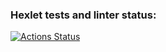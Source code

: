 ### Hexlet tests and linter status:
[![Actions Status](https://github.com/ynchak/backend-project-44/actions/workflows/hexlet-check.yml/badge.svg)](https://github.com/ynchak/backend-project-44/actions)